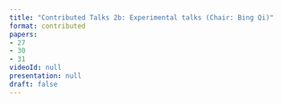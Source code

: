 ```yaml
---
title: "Contributed Talks 2b: Experimental talks (Chair: Bing Qi)"
format: contributed
papers:
- 27
- 30
- 31
videoId: null
presentation: null
draft: false
---
```

